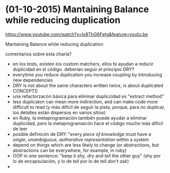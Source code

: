 # (01-10-2015) Mantaining Balance while reducing duplication

https://www.youtube.com/watch?v=Is8ThG6Fetg&feature=youtu.be

Mantaining Balance while reducing duplication

comentarios sobre esta charla?

- en los tests, existen los custom matchers, ellos te ayudan a reducir duplicidad en el código. deberían seguir el principio DRY?
- everytime you reduce duplication you increase coupling by introducing new dependencies
- DRY is not about the same characters written twice, is about duplicated CONCEPTS
- una refactorzacón básica para eliminar dupliccidad es "extract method"
- less duplicaton can mean more indirection, and can make code more difficult to read (y más difícil de seguir la pista, porque, para no duplicar, los detalles están dispersos en varios sitios)
- en Ruby, la metaprogramación tamibén puede ayudar a eliminar duplicidad, pero la metaprogramaicón hace el código mucho más difícil de leer
- posible definicón de DRY: "every *piece of knowledge* must have a *single*, *unambiguous*, *authorative representation* within a system
- depend on things which are less likely to change (or abstractions, but abstractions can be everywhere, for example, in ruby)
- OOP in one sentence: "keep it *shy*, *dry* and *tell* the other guy" (shy por lo de encapsulación, y lo de *tell* por lo de *tell don't ask*)
- 

